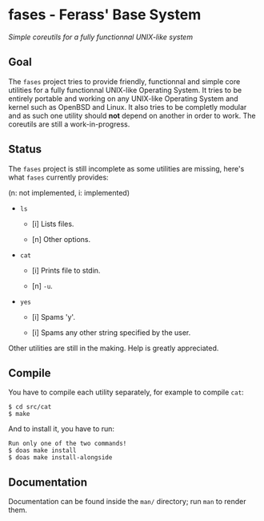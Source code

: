 # fases - Ferass' Base System

*Simple coreutils for a fully functionnal UNIX-like system*

## Goal

The `fases` project tries to provide friendly, functionnal and simple core 
utilities for a fully functionnal UNIX-like Operating System. It tries to 
be entirely portable and working on any UNIX-like Operating System and kernel 
such as OpenBSD and Linux. It also tries to be completly modular and as such 
one utility should **not** depend on another in order to work. The coreutils 
are still a work-in-progress.

## Status

The `fases` project is still incomplete as some utilities are missing, here's 
what `fases` currently provides:

(n: not implemented, i: implemented)

- `ls`
  
  - [i] Lists files.
  
  - [n] Other options.

- `cat`

  - [i] Prints file to stdin.
  
  - [n] `-u`.

- `yes`
  
  - [i] Spams 'y'.
  
  - [i] Spams any other string specified by the user.

Other utilities are still in the making. Help is greatly appreciated.

## Compile

You have to compile each utility separately, for example to compile `cat`:

	$ cd src/cat
	$ make

And to install it, you have to run:

	Run only one of the two commands! 
	$ doas make install 
	$ doas make install-alongside

## Documentation

Documentation can be found inside the `man/` directory; run `man` to render 
them.



